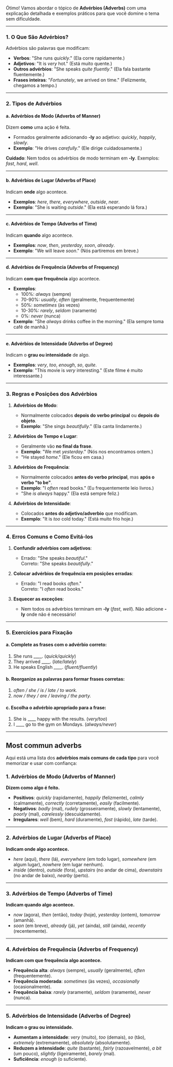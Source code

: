 Ótimo! Vamos abordar o tópico de **Advérbios (Adverbs)** com uma explicação detalhada e exemplos práticos para que você domine o tema sem dificuldade.

---

### 1. O Que São Advérbios?
Advérbios são palavras que modificam:
- **Verbos**: "She runs *quickly*." (Ela corre rapidamente.)
- **Adjetivos**: "It is *very* hot." (Está muito quente.)
- **Outros advérbios**: "She speaks *quite fluently*." (Ela fala bastante fluentemente.)
- **Frases inteiras**: "*Fortunately*, we arrived on time." (Felizmente, chegamos a tempo.)

---

### 2. Tipos de Advérbios

#### **a. Advérbios de Modo (Adverbs of Manner)**
Dizem **como** uma ação é feita.
- Formados geralmente adicionando **-ly** ao adjetivo: *quickly*, *happily*, *slowly*.
- **Exemplo**: "He drives *carefully*." (Ele dirige cuidadosamente.)

**Cuidado**: Nem todos os advérbios de modo terminam em **-ly**. Exemplos: *fast*, *hard*, *well*.

---

#### **b. Advérbios de Lugar (Adverbs of Place)**
Indicam **onde** algo acontece.
- **Exemplos**: *here*, *there*, *everywhere*, *outside*, *near*.
- **Exemplo**: "She is waiting *outside*." (Ela está esperando lá fora.)

---

#### **c. Advérbios de Tempo (Adverbs of Time)**
Indicam **quando** algo acontece.
- **Exemplos**: *now*, *then*, *yesterday*, *soon*, *already*.
- **Exemplo**: "We will leave *soon*." (Nós partiremos em breve.)

---

#### **d. Advérbios de Frequência (Adverbs of Frequency)**
Indicam **com que frequência** algo acontece.
- **Exemplos**:
  - 100%: *always* (sempre)
  - 70-90%: *usually*, *often* (geralmente, frequentemente)
  - 50%: *sometimes* (às vezes)
  - 10-30%: *rarely*, *seldom* (raramente)
  - 0%: *never* (nunca)
- **Exemplo**: "She *always* drinks coffee in the morning." (Ela sempre toma café de manhã.)

---

#### **e. Advérbios de Intensidade (Adverbs of Degree)**
Indicam o **grau ou intensidade** de algo.
- **Exemplos**: *very*, *too*, *enough*, *so*, *quite*.
- **Exemplo**: "This movie is *very* interesting." (Este filme é muito interessante.)

---

### 3. Regras e Posições dos Advérbios

1. **Advérbios de Modo**:
   - Normalmente colocados **depois do verbo principal** ou **depois do objeto**.
   - **Exemplo**: "She sings *beautifully*." (Ela canta lindamente.)

2. **Advérbios de Tempo e Lugar**:
   - Geralmente vão **no final da frase**.
   - **Exemplo**: "We met *yesterday*." (Nós nos encontramos ontem.)
   - "He stayed *home*." (Ele ficou em casa.)

3. **Advérbios de Frequência**:
   - Normalmente colocados **antes do verbo principal**, mas **após o verbo "to be"**.
   - **Exemplo**: "I *often* read books." (Eu frequentemente leio livros.)
   - "She *is always* happy." (Ela está sempre feliz.)

4. **Advérbios de Intensidade**:
   - Colocados **antes do adjetivo/adverbio** que modificam.
   - **Exemplo**: "It is *too* cold today." (Está muito frio hoje.)

---

### 4. Erros Comuns e Como Evitá-los

1. **Confundir advérbios com adjetivos**:
   - Errado: "She speaks *beautiful*."  
     Correto: "She speaks *beautifully*."

2. **Colocar advérbios de frequência em posições erradas**:
   - Errado: "I read books *often*."  
     Correto: "I *often* read books."

3. **Esquecer as exceções**:
   - Nem todos os advérbios terminam em **-ly** (*fast*, *well*). Não adicione **-ly** onde não é necessário!

---

### 5. Exercícios para Fixação

#### **a. Complete as frases com o advérbio correto:**
1. She runs ____. (*quick/quickly*)
2. They arrived ____. (*late/lately*)
3. He speaks English ____. (*fluent/fluently*)

#### **b. Reorganize as palavras para formar frases corretas:**
1. *often / she / is / late / to work.*
2. *now / they / are / leaving / the party.*

#### **c. Escolha o advérbio apropriado para a frase:**
1. She is ____ happy with the results. (*very/too*)
2. I ____ go to the gym on Mondays. (*always/never*)


---
## Most commun adverbs

Aqui está uma lista dos **advérbios mais comuns de cada tipo** para você memorizar e usar com confiança:


### **1. Advérbios de Modo (Adverbs of Manner)**  
**Dizem como algo é feito.**  
- **Positivos**: *quickly* (rapidamente), *happily* (felizmente), *calmly* (calmamente), *correctly* (corretamente), *easily* (facilmente).  
- **Negativos**: *badly* (mal), *rudely* (grosseiramente), *slowly* (lentamente), *poorly* (mal), *carelessly* (descuidamente).  
- **Irregulares**: *well* (bem), *hard* (duramente), *fast* (rápido), *late* (tarde).

---

### **2. Advérbios de Lugar (Adverbs of Place)**  
**Indicam onde algo acontece.**  
- *here* (aqui), *there* (lá), *everywhere* (em todo lugar), *somewhere* (em algum lugar), *nowhere* (em lugar nenhum).  
- *inside* (dentro), *outside* (fora), *upstairs* (no andar de cima), *downstairs* (no andar de baixo), *nearby* (perto).

---

### **3. Advérbios de Tempo (Adverbs of Time)**  
**Indicam quando algo acontece.**  
- *now* (agora), *then* (então), *today* (hoje), *yesterday* (ontem), *tomorrow* (amanhã).  
- *soon* (em breve), *already* (já), *yet* (ainda), *still* (ainda), *recently* (recentemente).

---

### **4. Advérbios de Frequência (Adverbs of Frequency)**  
**Indicam com que frequência algo acontece.**  
- **Frequência alta**: *always* (sempre), *usually* (geralmente), *often* (frequentemente).  
- **Frequência moderada**: *sometimes* (às vezes), *occasionally* (ocasionalmente).  
- **Frequência baixa**: *rarely* (raramente), *seldom* (raramente), *never* (nunca).

---

### **5. Advérbios de Intensidade (Adverbs of Degree)**  
**Indicam o grau ou intensidade.**  
- **Aumentam a intensidade**: *very* (muito), *too* (demais), *so* (tão), *extremely* (extremamente), *absolutely* (absolutamente).  
- **Reduzem a intensidade**: *quite* (bastante), *fairly* (razoavelmente), *a bit* (um pouco), *slightly* (ligeiramente), *barely* (mal).  
- **Suficiência**: *enough* (o suficiente).



